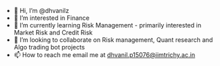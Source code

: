 - 👋 Hi, I’m @dhvanilz
- 👀 I’m interested in Finance
- 🌱 I’m currently learning Risk Management - primarily interested in Market Risk and Credit Risk
- 💞️ I’m looking to collaborate on Risk management, Quant research and Algo trading bot projects
- 📫 How to reach me email me at dhvanil.p15076@iimtrichy.ac.in

<!---
dhvanilz/dhvanilz is a ✨ special ✨ repository because its `README.md` (this file) appears on your GitHub profile.
You can click the Preview link to take a look at your changes.
--->
